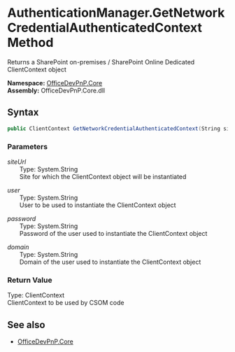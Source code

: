 # AuthenticationManager.GetNetworkCredentialAuthenticatedContext Method  
Returns a SharePoint on-premises / SharePoint Online Dedicated ClientContext object  

**Namespace:** [OfficeDevPnP.Core](OfficeDevPnP.Core.md)  
**Assembly:** OfficeDevPnP.Core.dll  
## Syntax
```C#
public ClientContext GetNetworkCredentialAuthenticatedContext(String siteUrl, String user, String password, String domain)
```
### Parameters
*siteUrl*  
&emsp;&emsp;Type: System.String  
&emsp;&emsp;Site for which the ClientContext object will be instantiated  

*user*  
&emsp;&emsp;Type: System.String  
&emsp;&emsp;User to be used to instantiate the ClientContext object  

*password*  
&emsp;&emsp;Type: System.String  
&emsp;&emsp;Password of the user used to instantiate the ClientContext object  

*domain*  
&emsp;&emsp;Type: System.String  
&emsp;&emsp;Domain of the user used to instantiate the ClientContext object  

### Return Value
Type: ClientContext  
ClientContext to be used by CSOM code

## See also
- [OfficeDevPnP.Core](OfficeDevPnP.Core.md)
